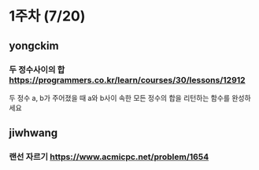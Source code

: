 # 1주차 (7/20)
## yongckim 
### 두 정수사이의 합 https://programmers.co.kr/learn/courses/30/lessons/12912
두 정수 a, b가 주어졌을 때 a와 b사이 속한 모든 정수의 합을 리턴하는 함수를 완성하세요


## jiwhwang 
### 랜선 자르기 https://www.acmicpc.net/problem/1654
